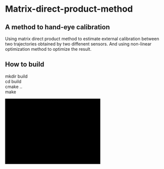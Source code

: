 # Matrix-direct-product-method
## A method to hand-eye calibration
Using matrix direct product method to estimate external calibration between two trajectories obtained by two diffenent sensors. And using non-linear optimization method to optimize the result. 
## How to build
mkdir build   
cd build  
cmake ..  
make   
  
![gif](https://github.com/LeisureLei/Matrix-direct-product-method/blob/master/GIF.gif)
